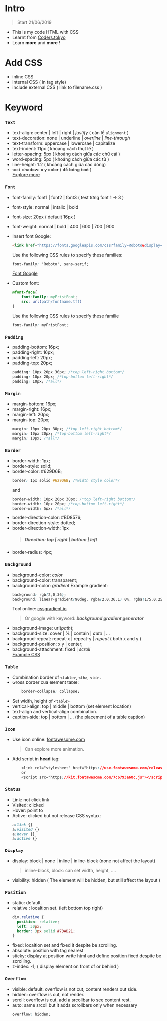 # **Intro**

> Start 21/06/2019
 - This is my code HTML with CSS
 - Learnt from [Coders.tokyo](https://coders.tokyo/)
 - Learn **more** and **more** !
# **Add CSS**
- inline CSS
- internal CSS ( in tag style)
- include external CSS ( link  to filename.css )
# **Keyword** 
### **`Text`**
- text-align: center | left | right | *justify* ( căn lề `alignment` ) 
- text-decoration: none | underline | *overline* | *line-through*
- text-transform: uppercase | lowercsae | capitalize
- text-indent: 11px ( khoảng cách thụt lề )
- letter-spacing: 5px ( khoảng cách giữa các chữ cái )
- word-spacing: 5px ( khoảng cách giữa các từ )
- line-height: 1.2 ( khoảng cách giữa các dòng)
- text-shadow: x y color ( đổ bóng text )<br>
 	[Explore more](https://adam-marsden.co.uk/css-cheat-sheet)

### **`Font`**
- font-family: font1 | font2 | font3 ( test từng font 1 -> 3 )
- font-style: normal | intalic | bold
- font-size: 20px ( default 16px )
- font-weight: normal | bold | 400 | 600 | 700 | 900
- Insert font Google: <br>
	```html
	<link href="https://fonts.googleapis.com/css?family=Roboto&display=swap" rel="stylesheet">
	```
	
 	Use the following CSS rules to specify these families:
 	```css
 	font-family: 'Roboto', sans-serif;
  ```
		
 	[Font Google](https://fonts.google.com/)
- Custom font:
	```css
	@font-face{
		font-family: myFristFont;
		src: url(path/fontname.tff)
	}
	```
 	Use the following CSS rules to specify these familie
	```css
	font-family: myFristFont;
	```

### **`Padding`**
- padding-bottom: 16px;
- padding-right: 16px;
- padding-left: 20px;
- padding-top: 20px;
	```css
	padding: 10px 20px 30px; /*top left-right bottom*/
	padding: 10px 20px; /*top-bottom left-right*/
	padding: 10px; /*all*/
	```

### **`Margin`**
- margin-bottom: 16px;
- margin-right: 16px;
- margin-left: 20px;
- margin-top: 20px;
	```css
	margin: 10px 20px 30px; /*top left-right bottom*/
	margin: 10px 20px; /*top-bottom left-right*/
	margin: 10px; /*all*/
	```

### **`Border`**
- border-width: 1px;
- border-style: solid;
- border-color: #629D6B;
	```css
	border: 1px solid #629D6B; /*width style color*/
	```
	and
	```css
	border-width: 10px 20px 30px; /*top left-right bottom*/
	border-width: 10px 20px; /*top-bottom left-right*/
	border-width: 5px; /*all*/
	```
- border-direction-color: #BD8576;
- border-direction-style: dotted;
- border-direction-width: 1px
	>##### *Direction: top | right | bottom | left*
- border-radius: 4px;

### **`Background`**
- background-color: *color*
- background-color: transparent;
- background-color: *gradient*
	Example gradient:
	```css
    background: rgb(2,0,36);
    background: linear-gradient(90deg, rgba(2,0,36,1) 0%, rgba(175,0,255,0.3225665266106442) 100%);
	```
	Tool online: [cssgradient.io](https://cssgradient.io/)
	>Or google with keyword: ***background gradient generator***
- background-image: url(*path*);
- background-size: cover | % | contain | *auto* | ...
- backgroud-repeat: repeat-x | repeat-y | *repeat* ( both x and y )
- background-position: x y | center;
- background-attachment: fixed | *scroll*<br>
	[Example CSS](Ep11%20BackgroundImage)

### **`Table`**
- Combination border of ```<table>```, ```<th>```, ```<td>``` .
- Gross border của element table:
	```css
		border-collapse: collapse;
	```
- Set width, height of ```<table>```
- vertical-align: top | middle | bottom (set element location)
- text-align and vertical-align combination.
- caption-side: top | bottom | ... (the placement of a table caption)

### **`Icon`**
- Use icon online: [fontawesome.com](https://fontawesome.com/)
	>Can explore more animation.
- Add script in **head** tag:
	
	```css
		<link rel="stylesheet" href="https://use.fontawesome.com/releases/v5.7.0/css/all.css" integrity="sha384-lZN37f5QGtY3VHgisS14W3ExzMWZxybE1SJSEsQp9S+oqd12jhcu+A56Ebc1zFSJ" crossorigin="anonymous">
		or
		<script src="https://kit.fontawesome.com/7c6793a68c.js"></script>
	```

### **`Status`**
- Link: not click link
- Visited: clicked
- Hover: point to
- Active: clicked but not release
	CSS syntax:
	```css
	a:link {}
	a:visited {}
	a:hover {}
	a:active {}
	```

### **`Display`**
- display: block | none | inline | inline-block (none not affect the layout)
	>inline-block, block: can set width, height, ....
- visibility: hidden ( The element will be hidden, but still affect the layout )

### **`Position`**
- static: default.
- relative : localtion set. (left bottom top right)
	```css
	div.relative {
	  position: relative;
	  left: 30px;
	  border: 3px solid #73AD21;
	}
	```
- fixed: localtion set and fixed it despite be scrolling.
- absolute: position with tag nearest
- sticky: display at position write html and define position fixed despite be scrolling.
- z-index: -1; ( display element on front of or behind )

### **`Overflow`**
- visible: default, overflow is not cut, content renders out side.
- hidden: overflow is cut, not render.
- scroll: overflow is cut, add a srcollbar to see content rest.
- auto: same srcoll but it adds scrollbars only when necessary
	```css
	overflow: hidden;
	``` 